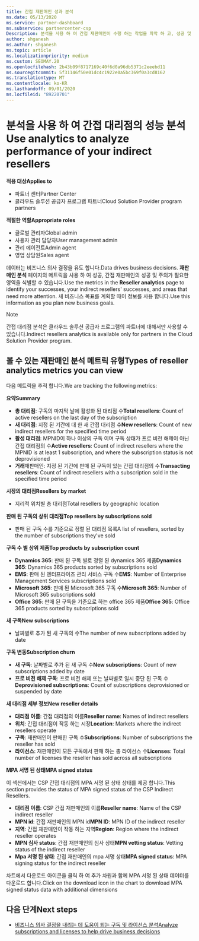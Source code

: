 ```yaml
---
title: 간접 재판매인 성과 분석
ms.date: 05/13/2020
ms.service: partner-dashboard
ms.subservice: partnercenter-csp
Description: 분석을 사용 하 여 간접 재판매인이 수행 하는 작업을 파악 하 고, 성공 및 영역에서 더 많은 주의가 필요할 수 있습니다.
author: shganesh
ms.author: shganesh
ms.topic: article
ms.localizationpriority: medium
ms.custom: SEOMAY.20
ms.openlocfilehash: 2b43b09f8717169c40f6d0a96db5371c2eeebd11
ms.sourcegitcommit: 5f31146f50e01dc4c1922e0a5bc369f0a3cd8162
ms.translationtype: MT
ms.contentlocale: ko-KR
ms.lasthandoff: 09/01/2020
ms.locfileid: "89220701"
---
```

# <a name="use-analytics-to-analyze-performance-of-your-indirect-resellers"></a><span data-ttu-id="d32dd-103">분석을 사용 하 여 간접 대리점의 성능 분석</span><span class="sxs-lookup"><span data-stu-id="d32dd-103">Use analytics to analyze performance of your indirect resellers</span></span>

<span data-ttu-id="d32dd-104">**적용 대상**</span><span class="sxs-lookup"><span data-stu-id="d32dd-104">**Applies to**</span></span>

- <span data-ttu-id="d32dd-105">파트너 센터</span><span class="sxs-lookup"><span data-stu-id="d32dd-105">Partner Center</span></span>
- <span data-ttu-id="d32dd-106">클라우드 솔루션 공급자 프로그램 파트너</span><span class="sxs-lookup"><span data-stu-id="d32dd-106">Cloud Solution Provider program partners</span></span>

<span data-ttu-id="d32dd-107">**적절한 역할**</span><span class="sxs-lookup"><span data-stu-id="d32dd-107">**Appropriate roles**</span></span>

- <span data-ttu-id="d32dd-108">글로벌 관리자</span><span class="sxs-lookup"><span data-stu-id="d32dd-108">Global admin</span></span>
- <span data-ttu-id="d32dd-109">사용자 관리 담당자</span><span class="sxs-lookup"><span data-stu-id="d32dd-109">User management admin</span></span>
- <span data-ttu-id="d32dd-110">관리 에이전트</span><span class="sxs-lookup"><span data-stu-id="d32dd-110">Admin agent</span></span>
- <span data-ttu-id="d32dd-111">영업 상담원</span><span class="sxs-lookup"><span data-stu-id="d32dd-111">Sales agent</span></span>

<span data-ttu-id="d32dd-112">데이터는 비즈니스 의사 결정을 유도 합니다.</span><span class="sxs-lookup"><span data-stu-id="d32dd-112">Data drives business decisions.</span></span> <span data-ttu-id="d32dd-113">**재판매인 분석** 페이지의 메트릭을 사용 하 여 성공, 간접 재판매인의 성공 및 주의가 필요한 영역을 식별할 수 있습니다.</span><span class="sxs-lookup"><span data-stu-id="d32dd-113">Use the metrics in the **Reseller analytics** page to identify your successes, your indirect resellers' successes, and areas that need more attention.</span></span> <span data-ttu-id="d32dd-114">새 비즈니스 목표를 계획할 때이 정보를 사용 합니다.</span><span class="sxs-lookup"><span data-stu-id="d32dd-114">Use this information as you plan new business goals.</span></span>

> [!NOTE]
> <span data-ttu-id="d32dd-115">간접 대리점 분석은 클라우드 솔루션 공급자 프로그램의 파트너에 대해서만 사용할 수 있습니다.</span><span class="sxs-lookup"><span data-stu-id="d32dd-115">Indirect resellers analytics is available only for partners in the Cloud Solution Provider program.</span></span>

## <a name="types-of-reseller-analytics-metrics-you-can-view"></a><span data-ttu-id="d32dd-116">볼 수 있는 재판매인 분석 메트릭 유형</span><span class="sxs-lookup"><span data-stu-id="d32dd-116">Types of reseller analytics metrics you can view</span></span>

<span data-ttu-id="d32dd-117">다음 메트릭을 추적 합니다.</span><span class="sxs-lookup"><span data-stu-id="d32dd-117">We are tracking the following metrics:</span></span>

<span data-ttu-id="d32dd-118">**요약**</span><span class="sxs-lookup"><span data-stu-id="d32dd-118">**Summary**</span></span>  
 - <span data-ttu-id="d32dd-119">**총 대리점**: 구독의 마지막 날에 활성화 된 대리점 수</span><span class="sxs-lookup"><span data-stu-id="d32dd-119">**Total resellers**: Count of active resellers on the last day of the subscription</span></span>  
 - <span data-ttu-id="d32dd-120">**새 대리점**: 지정 된 기간에 대 한 새 간접 대리점 수</span><span class="sxs-lookup"><span data-stu-id="d32dd-120">**New resellers**: Count of new indirect resellers for the specified time period</span></span>  
 - <span data-ttu-id="d32dd-121">**활성 대리점**: MPNID이 하나 이상의 구독 이며 구독 상태가 프로 비전 해제이 아닌 간접 대리점의 수</span><span class="sxs-lookup"><span data-stu-id="d32dd-121">**Active resellers**: Count of indirect resellers where the MPNID is at least 1 subscription, and where the subscription status is not deprovisioned</span></span>  
 - <span data-ttu-id="d32dd-122">**거래**재판매인: 지정 된 기간에 판매 된 구독이 있는 간접 대리점의 수</span><span class="sxs-lookup"><span data-stu-id="d32dd-122">**Transacting resellers**: Count of indirect resellers with a subscription sold in the specified time period</span></span>  

<span data-ttu-id="d32dd-123">**시장의 대리점**</span><span class="sxs-lookup"><span data-stu-id="d32dd-123">**Resellers by market**</span></span>  
 - <span data-ttu-id="d32dd-124">지리적 위치별 총 대리점</span><span class="sxs-lookup"><span data-stu-id="d32dd-124">Total resellers by geographic location</span></span>  

<span data-ttu-id="d32dd-125">**판매 된 구독의 상위 대리점**</span><span class="sxs-lookup"><span data-stu-id="d32dd-125">**Top resellers by subscriptions sold**</span></span>
 - <span data-ttu-id="d32dd-126">판매 된 구독 수를 기준으로 정렬 된 대리점 목록</span><span class="sxs-lookup"><span data-stu-id="d32dd-126">A list of resellers, sorted by the number of subscriptions they've sold</span></span>  

<span data-ttu-id="d32dd-127">**구독 수 별 상위 제품**</span><span class="sxs-lookup"><span data-stu-id="d32dd-127">**Top products by subscription count**</span></span>  
 - <span data-ttu-id="d32dd-128">**Dynamics 365**: 판매 된 구독 별로 정렬 된 dynamics 365 제품</span><span class="sxs-lookup"><span data-stu-id="d32dd-128">**Dynamics 365**: Dynamics 365 products sorted by subscriptions sold</span></span>  
 - <span data-ttu-id="d32dd-129">**EMS**: 판매 된 엔터프라이즈 관리 서비스 구독 수</span><span class="sxs-lookup"><span data-stu-id="d32dd-129">**EMS**: Number of Enterprise Management Services subscriptions sold</span></span>  
 - <span data-ttu-id="d32dd-130">**Microsoft 365**: 판매 된 Microsoft 365 구독 수</span><span class="sxs-lookup"><span data-stu-id="d32dd-130">**Microsoft 365**: Number of Microsoft 365 subscriptions sold</span></span>  
 - <span data-ttu-id="d32dd-131">**Office 365**: 판매 된 구독을 기준으로 하는 office 365 제품</span><span class="sxs-lookup"><span data-stu-id="d32dd-131">**Office 365**: Office 365 products sorted by subscriptions sold</span></span>  

<span data-ttu-id="d32dd-132">**새 구독**</span><span class="sxs-lookup"><span data-stu-id="d32dd-132">**New subscriptions**</span></span>  
 - <span data-ttu-id="d32dd-133">날짜별로 추가 된 새 구독의 수</span><span class="sxs-lookup"><span data-stu-id="d32dd-133">The number of new subscriptions added by date</span></span>  

<span data-ttu-id="d32dd-134">**구독 변동**</span><span class="sxs-lookup"><span data-stu-id="d32dd-134">**Subscription churn**</span></span>  
 - <span data-ttu-id="d32dd-135">**새 구독**: 날짜별로 추가 된 새 구독 수</span><span class="sxs-lookup"><span data-stu-id="d32dd-135">**New subscriptions**: Count of new subscriptions added by date</span></span>  
 - <span data-ttu-id="d32dd-136">**프로 비전 해제 구독**: 프로 비전 해제 또는 날짜별로 일시 중단 된 구독 수</span><span class="sxs-lookup"><span data-stu-id="d32dd-136">**Deprovisioned subscriptions**: Count of subscriptions deprovisioned or suspended by date</span></span>  

<span data-ttu-id="d32dd-137">**새 대리점 세부 정보**</span><span class="sxs-lookup"><span data-stu-id="d32dd-137">**New reseller details**</span></span>  
 - <span data-ttu-id="d32dd-138">**대리점 이름**: 간접 대리점의 이름</span><span class="sxs-lookup"><span data-stu-id="d32dd-138">**Reseller name**: Names of indirect resellers</span></span>  
 - <span data-ttu-id="d32dd-139">**위치**: 간접 대리점이 작동 하는 시장</span><span class="sxs-lookup"><span data-stu-id="d32dd-139">**Location**: Markets where the indirect resellers operate</span></span>  
 - <span data-ttu-id="d32dd-140">**구독**: 재판매인이 판매한 구독 수</span><span class="sxs-lookup"><span data-stu-id="d32dd-140">**Subscriptions**: Number of subscriptions the reseller has sold</span></span>  
 - <span data-ttu-id="d32dd-141">**라이선스**: 재판매인이 모든 구독에서 판매 하는 총 라이선스 수</span><span class="sxs-lookup"><span data-stu-id="d32dd-141">**Licenses**: Total number of licenses the reseller has sold across all subscriptions</span></span>  

<span data-ttu-id="d32dd-142">**MPA 서명 된 상태**</span><span class="sxs-lookup"><span data-stu-id="d32dd-142">**MPA signed status**</span></span>

<span data-ttu-id="d32dd-143">이 섹션에서는 CSP 간접 대리점의 MPA 서명 된 상태 상태를 제공 합니다.</span><span class="sxs-lookup"><span data-stu-id="d32dd-143">This section provides the status of MPA signed status of the CSP Indirect Resellers.</span></span>

 - <span data-ttu-id="d32dd-144">**대리점 이름**: CSP 간접 재판매인의 이름</span><span class="sxs-lookup"><span data-stu-id="d32dd-144">**Reseller name**: Name of the CSP indirect reseller</span></span>
 - <span data-ttu-id="d32dd-145">**MPN id**: 간접 재판매인의 MPN id</span><span class="sxs-lookup"><span data-stu-id="d32dd-145">**MPN ID**: MPN ID of the indirect reseller</span></span>
 - <span data-ttu-id="d32dd-146">**지역**: 간접 재판매인이 작동 하는 지역</span><span class="sxs-lookup"><span data-stu-id="d32dd-146">**Region**: Region where the indirect reseller operates</span></span>
 - <span data-ttu-id="d32dd-147">**MPN 심사 status**: 간접 재판매인의 심사 상태</span><span class="sxs-lookup"><span data-stu-id="d32dd-147">**MPN vetting status**: Vetting status of the indirect reseller</span></span>
 - <span data-ttu-id="d32dd-148">**Mpa 서명 된 상태**: 간접 재판매인의 mpa 서명 상태</span><span class="sxs-lookup"><span data-stu-id="d32dd-148">**MPA signed status**: MPA signing status for the indirect reseller</span></span>

<span data-ttu-id="d32dd-149">차트에서 다운로드 아이콘을 클릭 하 여 추가 차원과 함께 MPA 서명 된 상태 데이터를 다운로드 합니다.</span><span class="sxs-lookup"><span data-stu-id="d32dd-149">Click on the download icon in the chart to download MPA signed status data with additional dimensions</span></span>
  
## <a name="next-steps"></a><span data-ttu-id="d32dd-150">다음 단계</span><span class="sxs-lookup"><span data-stu-id="d32dd-150">Next steps</span></span>

- [<span data-ttu-id="d32dd-151">비즈니스 의사 결정을 내리는 데 도움이 되는 구독 및 라이선스 분석</span><span class="sxs-lookup"><span data-stu-id="d32dd-151">Analyze subscriptions and licenses to help drive business decisions</span></span>](analyze-subscriptions-licenses.md)